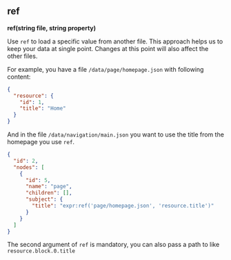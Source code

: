 ## ref

**ref(string file, string property)**

Use `ref` to load a specific value from another file. This approach helps us to keep your data at single point. Changes
at this point will also affect the other files.

For example, you have a file `/data/page/homepage.json` with following content:

```json
{
  "resource": {
    "id": 1,
    "title": "Home"
  }
}
```

And in the file `/data/navigation/main.json` you want to use the title from the homepage you use `ref`. 

```json
{
  "id": 2,
  "nodes": [
    {
      "id": 5,
      "name": "page",
      "children": [],
      "subject": {
        "title": "expr:ref('page/homepage.json', 'resource.title')"
      }
    }
  ]
}
```

The second argument of `ref` is mandatory, you can also pass a path to like `resource.block.0.title`
